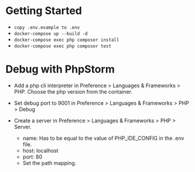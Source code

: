 # Getting Started

* `copy .env.example to .env`
* `docker-compose up --build -d`
* `docker-compose exec php composer install`
* `docker-compose exec php composer test`

# Debug with PhpStorm

* Add a php cli interpreter in Preference > Languages & Frameworks > PHP. Choose the
php version from the container.

* Set debug port to 9001 in Preference > Languages & Frameworks > PHP > Debug

* Create a server in Preference > Languages & Frameworks > PHP > Server.
    * name: Has to be equal to the value of PHP_IDE_CONFIG in the .env file.
    * host: localhost
    * port: 80
    * Set the path mapping.

    


